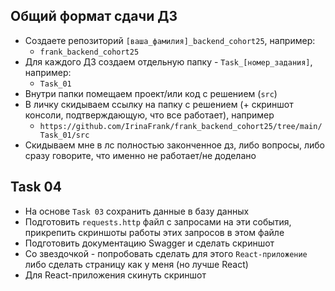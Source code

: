 ## Общий формат сдачи ДЗ

* Создаете репозиторий `[ваша_фамилия]_backend_cohort25`, например:
    * `frank_backend_cohort25`
* Для каждого ДЗ создаем отдельную папку - `Task_[номер_задания]`, например:
    * `Task_01`
* Внутри папки помещаем проект/или код с решением (`src`)
* В личку скидываем ссылку на папку с решением (+ скриншот консоли, подтверждающую, что все работает), например
    * `https://github.com/IrinaFrank/frank_backend_cohort25/tree/main/Task_01/src`
* Скидываем мне в лс полностью законченное дз, либо вопросы, либо сразу говорите, что именно не работает/не доделано

## Task 04

* На основе `Task 03` сохранить данные в базу данных
* Подготовить `requests.http` файл с запросами на эти события, прикрепить скриншоты работы этих запросов в этом файле
* Подготовить документацию Swagger и сделать скриншот
* Со звездочкой - попробовать сделать для этого `React-приложение` либо сделать страницу как у меня (но лучше React)
* Для React-приложения скинуть скриншот